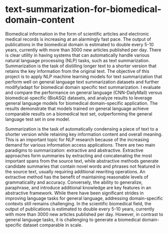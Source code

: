 # text-summarization-for-biomedical-domain-content

Biomedical information in the form of scientific articles and electronic medical
records is increasing at an alarmingly fast pace. The output of publications in
the biomedical domain is estimated to double every 5-10 years, currently with
more than 3000 new articles published per day. There is clear utility in having
systems that can automatically handle various natural language processing (NLP)
tasks, such as text summarization. Summarization is the task of distilling longer
text to a shorter version that retains the key information from the original text.
The objective of this project is to apply NLP machine learning models for text
summarization that perform well on general language text summarization datasets
and further modify/adapt for biomedical domain specific text summarization. I
evaluate and compare the performance on general language (CNN-DailyMail)
versus biomedical-specific (BioASQ) datasets, and analyze results to leverage
general language models for biomedical domain-specific application. The results
demonstrate that models trained on general language achieve comparable results
on a biomedical test set, outperforming the general language test set in one model.

Summarization is the task of automatically condensing a piece of text to a shorter version while
retaining key information content and overall meaning. This is an important topic for NLP research
because of the increasing demand for various information access applications. There are two main
paradigms to summarization: extractive and abstractive. Extractive approaches form summaries
by extracting and concatenating the most important spans from the source text, while abstractive
methods generate candidate summaries that contain novel words and phrases not featured in the
source text, usually requiring additional rewriting operations. An extractive method has the benefit of
maintaining reasonable levels of grammaticality and accuracy. Conversely, the ability to generalize,
paraphrase, and introduce additional knowledge are key features in an abstractive framework.
While there have been significant strides in improving language tasks for general language, addressing
domain-specific contexts still remains challenging. In the scientific biomedical field, the output of
publications is estimated to double every 5-10 years, currently with more than 3000 new articles
published per day. However, in contrast to general language tasks, it is challenging to generate a
biomedical domain-specific dataset comparable in scale.

